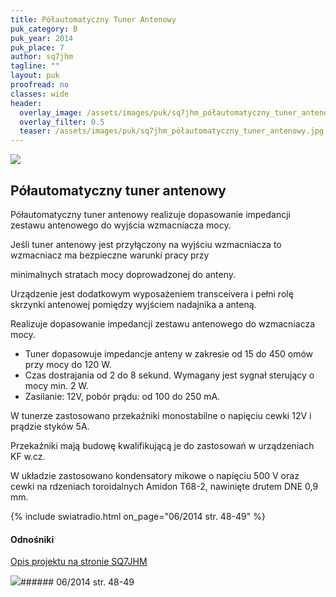 ```yaml
---
title: Półautomatyczny Tuner Antenowy
puk_category: B
puk_year: 2014
puk_place: 7
author: sq7jhm
tagline: ""
layout: puk
proofread: no
classes: wide
header:
  overlay_image: /assets/images/puk/sq7jhm_półautomatyczny_tuner_antenowy.jpg
  overlay_filter: 0.5
  teaser: /assets/images/puk/sq7jhm_półautomatyczny_tuner_antenowy.jpg
---
```






 



![](assets/data/img/projects/2014-7-0.jpg) 



Półautomatyczny tuner antenowy
------------------------------





 Półautomatyczny tuner antenowy realizuje dopasowanie impedancji zestawu antenowego do wyjścia wzmacniacza mocy.

 Jeśli tuner antenowy jest przyłączony na wyjściu wzmacniacza to wzmacniacz ma bezpieczne warunki pracy przy

 minimalnych stratach mocy doprowadzonej do anteny.






 Urządzenie jest dodatkowym wyposażeniem transceivera i pełni rolę skrzynki antenowej pomiędzy wyjściem nadajnika a anteną.

 Realizuje dopasowanie impedancji zestawu antenowego do wzmacniacza mocy.

 

* Tuner dopasowuje impedancje anteny w zakresie od 15 do 450 omów przy mocy do 120 W.
* Czas dostrajania od 2 do 8 sekund. Wymagany jest sygnał sterujący o mocy min. 2 W.
* Zasilanie: 12V, pobór prądu: od 100 do 250 mA.









 W tunerze zastosowano przekaźniki monostabilne o napięciu cewki 12V i prądzie styków 5A.

 Przekaźniki mają budowę kwalifikującą je do zastosowań w urządzeniach KF w.cz.

 




 W układzie zastosowano kondensatory mikowe o napięciu 500 V oraz cewki na rdzeniach toroidalnych Amidon T68-2, nawinięte drutem DNE 0,9 mm.






{% include swiatradio.html on_page="06/2014 str. 48-49" %}


#### Odnośniki

[Opis projektu na stronie SQ7JHM](https://sq7jhm.pzk.pl/tunerant.html)

 



![](assets/img/logo/sr_logo_s.jpg)###### 06/2014 str. 48-49

 





 


